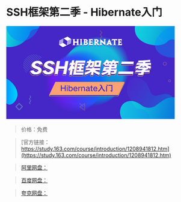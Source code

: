 # SSH框架第二季 - Hibernate入门

![img](../../../assets/study163/free/599ae2375aac4549a434dc2ef5401f9a.png)

> 价格：免费

> [官方链接：https://study.163.com/course/introduction/1208941812.htm](https://study.163.com/course/introduction/1208941812.htm)

> [阿里网盘：]()

> [百度网盘：]()

> [夸克网盘：]()
